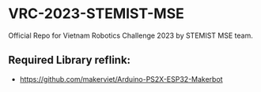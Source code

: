 # VRC-2023-STEMIST-MSE
Official Repo for Vietnam Robotics Challenge 2023 by STEMIST MSE team.
## Required Library reflink:
 - https://github.com/makerviet/Arduino-PS2X-ESP32-Makerbot

